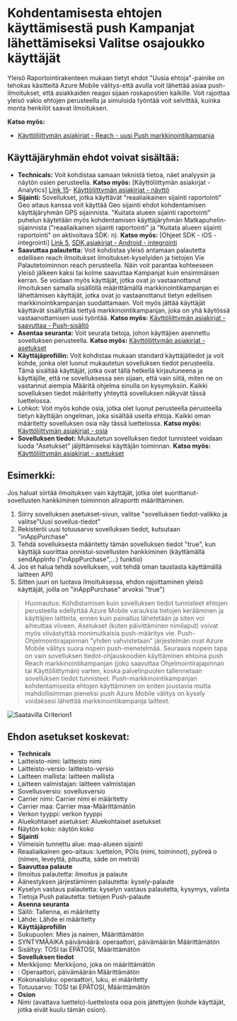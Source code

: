 <properties 
   pageTitle="Azure Mobile välitys käyttöliittymä - Reach vertailuarvo" 
   description="Opettele käyttämään kohdentamisesta ehdot push Kampanjat lähettämiseksi Valitse osajoukko käyttämällä Azure Mobile välitys käyttäjät" 
   services="mobile-engagement" 
   documentationCenter="" 
   authors="piyushjo" 
   manager="dwrede"
   editor=""/>

<tags
   ms.service="mobile-engagement"
   ms.devlang="na"
   ms.topic="article"
   ms.tgt_pltfrm="mobile-multiple"
   ms.workload="mobile" 
   ms.date="08/19/2016"
   ms.author="piyushjo"/>


# <a name="how-to-use-targeting-criteria-to-send-push-campaigns-to-a-select-subset-of-your-users"></a>Kohdentamisesta ehtojen käyttämisestä push Kampanjat lähettämiseksi Valitse osajoukko käyttäjät

Yleisö Raportointirakenteen mukaan tietyt ehdot "Uusia ehtoja"-painike on tehokas käsitteitä Azure Mobile välitys-että avulla voit lähettää asiaa push-ilmoitukset, että asiakkaiden reagoi sijaan roskapostien kaikille. Voit rajoittaa yleisö vakio ehtojen perusteella ja simuloida työntää voit selvittää, kuinka monta henkilöt saavat ilmoituksen.

**Katso myös:**

- [Käyttöliittymän asiakirjat - Reach - uusi Push markkinointikampanja][Link 27]

## <a name="audience-criteria-can-include"></a>Käyttäjäryhmän ehdot voivat sisältää:
- **Technicals:** Voit kohdistaa samaan teknistä tietoa, näet analyysin ja näytön osien perusteella. **Katso myös:** [Käyttöliittymän asiakirjat - Analytics] [ Link 15]- [Käyttöliittymän asiakirjat - näyttö][Link 16]
- **Sijainti:** Sovellukset, jotka käyttävät "reaaliaikainen sijainti raportointi" Geo aitaus kanssa voit käyttää Geo sijainti ehdot kohdentamisen käyttäjäryhmän GPS sijainnista. "Kuitata alueen sijainti raportointi" puhelun käytetään myös kohdentamisen käyttäjäryhmän Matkapuhelin-sijainnista ("reaaliaikainen sijainti raportointi" ja "Kuitata alueen sijainti raportointi" on aktivoitava SDK: n). **Katso myös:** [Ohjeet SDK - iOS - integrointi] [ Link 5], [SDK asiakirjat - Android - integrointi][Link 5]
- **Saavuttaa palautetta:** Voit kohdistaa yleisö antamaan palautetta edellisen reach ilmoitukset ilmoitukset-kyselyiden ja tietojen Vie Palautetoiminnon reach perusteella. Näin voit parantaa kohteeseen yleisö jälkeen kaksi tai kolme saavuttaa Kampanjat kuin ensimmäisen kerran. Se voidaan myös käyttäjät, jotka ovat jo vastaanottanut ilmoituksen samalla sisällöllä määrittämällä markkinointikampanjan ei lähettämisen käyttäjät, jotka ovat jo vastaanottanut tietyn edellisen markkinointikampanjan suodattamaan. Voit myös jättää käyttäjät käyttävät sisällyttää tiettyä markkinointikampanjan, joka on yhä käytössä vastaanottamisen uusi työntää. **Katso myös:** [Käyttöliittymän asiakirjat - saavuttaa - Push-sisältö][Link 29]
- **Asentaa seuranta:** Voit seurata tietoja, johon käyttäjien asennettu sovelluksen perusteella. **Katso myös:** [Käyttöliittymän asiakirjat - asetukset][Link 20]
- **Käyttäjäprofiilin:** Voit kohdistaa mukaan standard käyttäjätiedot ja voit kohde, jonka olet luonut mukautetun sovelluksen tiedot perusteella. Tämä sisältää käyttäjät, jotka ovat tällä hetkellä kirjautuneena ja käyttäjille, että ne sovelluksessa sen sijaan, että vain siitä, miten ne on vastannut aiempia Määritä ohjelma sinulla on kysymyksiin. Kaikki sovelluksen tiedot määritetty yhteyttä sovelluksen näkyvät tässä luettelossa.
- Lohkot: Voit myös kohde osia, jotka olet luonut perusteella perusteella tietyn käyttäjän ongelman, joka sisältää useita ehtoja. Kaikki oman määritetty sovelluksen osia näy tässä luettelossa. **Katso myös:** [Käyttöliittymän asiakirjat - osia][Link 18]
- **Sovelluksen tiedot:** Mukautetun sovelluksen tiedot tunnisteet voidaan luoda "Asetukset" jäljittämiseksi käyttäjän toiminnan. **Katso myös:** [Käyttöliittymän asiakirjat - asetukset][Link 20]

## <a name="example"></a>Esimerkki: 
Jos haluat siirtää ilmoituksen vain käyttäjät, jotka olet suorittanut-sovellusten hankkiminen toiminnon aliraportti määrittäminen.

1. Siirry sovelluksen asetukset-sivun, valitse "sovelluksen tiedot-valikko ja valitse"Uusi sovellus-tiedot"
2. Rekisteröi uusi totuusarvo sovelluksen tiedot, kutsutaan "inAppPurchase"
3. Tehdä sovelluksesta määritetty tämän sovelluksen tiedot "true", kun käyttäjä suorittaa onnistui-sovellusten hankkiminen (käyttämällä sendAppInfo ("inAppPurchase",...) funktio)
4. Jos et halua tehdä sovelluksen, voit tehdä oman taustasta käyttämällä laitteen API)
5. Sitten juuri on luotava ilmoituksessa, ehdon rajoittaminen yleisö käyttäjät, joilla on "inAppPurchase" arvoksi "true")
 
> Huomautus: Kohdistamisen kuin sovelluksen tiedot tunnisteet ehtojen perusteella edellyttää Azure Mobile varauksia tietojen kerääminen ja käyttäjien laitteita, ennen kuin painallus lähetetään ja siten voi aiheuttaa viiveen. Asetukset (kuten päivittäminen nimilaput) voivat myös viivästyttää monimutkaisia push-määritys vie. Push-Ohjelmointirajapinnan "yhden vahvistetaan" järjestelmän ovat Azure Mobile välitys suora nopein push-menetelmää. Seuraava nopein tapa on vain sovelluksen tiedot-ohjauskoodien käyttäminen ehtoina push Reach markkinointikampanjan (joko saavuttaa Ohjelmointirajapinnan tai Käyttöliittymän) varten, koska palvelinpuolen tallennetaan sovelluksen tiedot tunnisteet. Push-markkinointikampanjan kohdentamisesta ehtojen käyttäminen on eniten joustavia mutta mahdollisimman pieneksi push Azure Mobile välitys on kysely voidaksesi lähettää markkinointikampanja laitteet.
 
![Saatavilla Criterion1][29] 

## <a name="criterion-options-apply-to"></a>Ehdon asetukset koskevat:
- **Technicals**     
- Laitteisto-nimi: laitteisto nimi
- Laitteisto-versio: laitteisto-versio
- Laitteen mallista: laitteen mallista
- Laitteen valmistajan: laitteen valmistajan
- Sovellusversio: sovellusversio
- Carrier nimi: Carrier nimi ei määritetty
- Carrier maa: Carrier maa-Määrittämätön
- Verkon tyyppi: verkon tyyppi
- Aluekohtaiset asetukset: Aluekohtaiset asetukset
- Näytön koko: näytön koko
- **Sijainti**      
- Viimeisin tunnettu alue: maa-alueen sijainti
- Reaaliaikainen geo-aitaus: luettelon, POIs (nimi, toiminnot), pyöreä o (nimen, leveyttä, pituutta, säde on metriä)
- **Saavuttaa palaute**     
- Ilmoitus palautetta: ilmoitus ja palaute
- Äänestyksen järjestäminen palautetta: kysely-palaute
- Kyselyn vastaus palautetta: kyselyn vastaus palautetta, kysymys, valinta
- Tietoja Push palautetta: tietojen Push-palaute
- **Asenna seuranta**     
- Säilö: Tallenna, ei määritetty
- Lähde: Lähde ei määritetty
- **Käyttäjäprofiilin**     
- Sukupuolen: Mies ja nainen, Määrittämätön
- SYNTYMÄAIKA päivämäärä: operaattori, päivämäärän Määrittämätön
- Sisältyy: TOSI tai EPÄTOSI, Määrittämätön
- **Sovelluksen tiedot**      
- Merkkijono: Merkkijono, joka on määrittämätön
- : Operaattori, päivämäärän Määrittämätön
- Kokonaisluku: operaattori, luku, ei määritetty
- Totuusarvo: TOSI tai EPÄTOSI, Määrittämätön
- **Osion**    
- Nimi (avattava luettelo)-luettelosta osia pois jätettyjen (kohde käyttäjät, jotka eivät kuulu tämän osion).

<!--Image references-->
[1]: ./media/mobile-engagement-user-interface-navigation/navigation1.png
[2]: ./media/mobile-engagement-user-interface-home/home1.png
[3]: ./media/mobile-engagement-user-interface-home/home2.png
[4]: ./media/mobile-engagement-user-interface-home/home3.png
[5]: ./media/mobile-engagement-user-interface-home/home4.png
[6]: ./media/mobile-engagement-user-interface-home/home5.png
[7]: ./media/mobile-engagement-user-interface-my-account/myaccount1.png
[8]: ./media/mobile-engagement-user-interface-my-account/myaccount2.png
[9]: ./media/mobile-engagement-user-interface-my-account/myaccount3.png
[10]: ./media/mobile-engagement-user-interface-analytics/analytics1.png
[11]: ./media/mobile-engagement-user-interface-analytics/analytics2.png
[12]: ./media/mobile-engagement-user-interface-analytics/analytics3.png
[13]: ./media/mobile-engagement-user-interface-analytics/analytics4.png
[14]: ./media/mobile-engagement-user-interface-monitor/monitor1.png
[15]: ./media/mobile-engagement-user-interface-monitor/monitor2.png
[16]: ./media/mobile-engagement-user-interface-monitor/monitor3.png
[17]: ./media/mobile-engagement-user-interface-monitor/monitor4.png
[18]: ./media/mobile-engagement-user-interface-reach/reach1.png
[19]: ./media/mobile-engagement-user-interface-reach/reach2.png
[20]: ./media/mobile-engagement-user-interface-reach-campaign/Reach-Campaign1.png
[21]: ./media/mobile-engagement-user-interface-reach-campaign/Reach-Campaign2.png
[22]: ./media/mobile-engagement-user-interface-reach-campaign/Reach-Campaign3.png
[23]: ./media/mobile-engagement-user-interface-reach-campaign/Reach-Campaign4.png
[24]: ./media/mobile-engagement-user-interface-reach-campaign/Reach-Campaign5.png
[25]: ./media/mobile-engagement-user-interface-reach-campaign/Reach-Campaign6.png
[26]: ./media/mobile-engagement-user-interface-reach-campaign/Reach-Campaign7.png
[27]: ./media/mobile-engagement-user-interface-reach-campaign/Reach-Campaign8.png
[28]: ./media/mobile-engagement-user-interface-reach-campaign/Reach-Campaign9.png
[29]: ./media/mobile-engagement-user-interface-reach-criterion/Reach-Criterion1.png
[30]: ./media/mobile-engagement-user-interface-reach-content/Reach-Content1.png
[31]: ./media/mobile-engagement-user-interface-reach-content/Reach-Content2.png
[32]: ./media/mobile-engagement-user-interface-reach-content/Reach-Content3.png
[33]: ./media/mobile-engagement-user-interface-reach-content/Reach-Content4.png
[34]: ./media/mobile-engagement-user-interface-dashboard/dashboard1.png
[35]: ./media/mobile-engagement-user-interface-segments/segments1.png
[36]: ./media/mobile-engagement-user-interface-segments/segments2.png
[37]: ./media/mobile-engagement-user-interface-segments/segments3.png
[38]: ./media/mobile-engagement-user-interface-segments/segments4.png
[39]: ./media/mobile-engagement-user-interface-segments/segments5.png
[40]: ./media/mobile-engagement-user-interface-segments/segments6.png
[41]: ./media/mobile-engagement-user-interface-segments/segments7.png
[42]: ./media/mobile-engagement-user-interface-segments/segments8.png
[43]: ./media/mobile-engagement-user-interface-segments/segments9.png
[44]: ./media/mobile-engagement-user-interface-segments/segments10.png
[45]: ./media/mobile-engagement-user-interface-segments/segments11.png
[46]: ./media/mobile-engagement-user-interface-settings/settings1.png
[47]: ./media/mobile-engagement-user-interface-settings/settings2.png
[48]: ./media/mobile-engagement-user-interface-settings/settings3.png
[49]: ./media/mobile-engagement-user-interface-settings/settings4.png
[50]: ./media/mobile-engagement-user-interface-settings/settings5.png
[51]: ./media/mobile-engagement-user-interface-settings/settings6.png
[52]: ./media/mobile-engagement-user-interface-settings/settings7.png
[53]: ./media/mobile-engagement-user-interface-settings/settings8.png
[54]: ./media/mobile-engagement-user-interface-settings/settings9.png
[55]: ./media/mobile-engagement-user-interface-settings/settings10.png
[56]: ./media/mobile-engagement-user-interface-settings/settings11.png
[57]: ./media/mobile-engagement-user-interface-settings/settings12.png
[58]: ./media/mobile-engagement-user-interface-settings/settings13.png

<!--Link references-->
[Link 1]: mobile-engagement-user-interface.md
[Link 2]: mobile-engagement-troubleshooting-guide.md
[Link 3]: mobile-engagement-how-tos.md
[Link 4]: http://go.microsoft.com/fwlink/?LinkID=525553
[Link 5]: http://go.microsoft.com/fwlink/?LinkID=525554
[Link 6]: http://go.microsoft.com/fwlink/?LinkId=525555
[Link 7]: https://account.windowsazure.com/PreviewFeatures
[Link 8]: https://social.msdn.microsoft.com/Forums/azure/home?forum=azuremobileengagement
[Link 9]: http://azure.microsoft.com/services/mobile-engagement/
[Link 10]: http://azure.microsoft.com/documentation/services/mobile-engagement/
[Link 11]: http://azure.microsoft.com/pricing/details/mobile-engagement/
[Link 12]: mobile-engagement-user-interface-navigation.md
[Link 13]: mobile-engagement-user-interface-home.md
[Link 14]: mobile-engagement-user-interface-my-account.md
[Link 15]: mobile-engagement-user-interface-analytics.md
[Link 16]: mobile-engagement-user-interface-monitor.md
[Link 17]: mobile-engagement-user-interface-reach.md
[Link 18]: mobile-engagement-user-interface-segments.md
[Link 19]: mobile-engagement-user-interface-dashboard.md
[Link 20]: mobile-engagement-user-interface-settings.md
[Link 21]: mobile-engagement-troubleshooting-guide-analytics.md
[Link 22]: mobile-engagement-troubleshooting-guide-apis.md
[Link 23]: mobile-engagement-troubleshooting-guide-push-reach.md
[Link 24]: mobile-engagement-troubleshooting-guide-service.md
[Link 25]: mobile-engagement-troubleshooting-guide-sdk.md
[Link 26]: mobile-engagement-troubleshooting-guide-sr-info.md
[Link 27]: mobile-engagement-user-interface-reach-campaign.md
[Link 28]: mobile-engagement-user-interface-reach-criterion.md
[Link 29]: mobile-engagement-user-interface-reach-content.md
 
